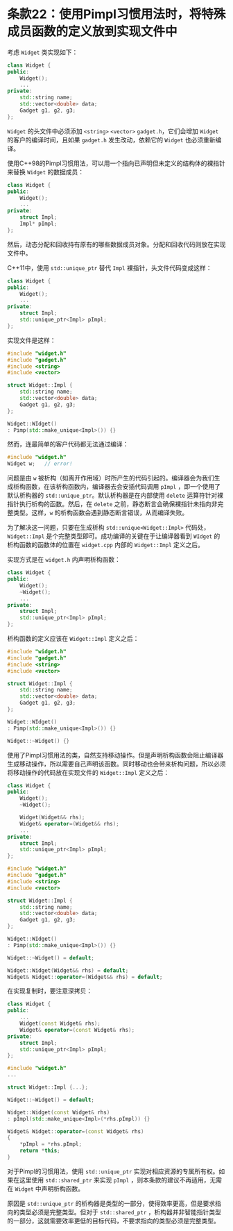# 条款22：使用Pimpl习惯用法时，将特殊成员函数的定义放到实现文件中

考虑 `Widget` 类实现如下：

```cpp
class Widget {
public:
    Widget();
    ...
private:
    std::string name;
    std::vector<double> data;
    Gadget g1, g2, g3;
};
```

`Widget` 的头文件中必须添加 `<string>` `<vector>` `gadget.h`，它们会增加 `Widget` 的客户的编译时间，且如果 `gadget.h` 发生改动，依赖它的 `Widget` 也必须重新编译。

使用C++98的Pimpl习惯用法，可以用一个指向已声明但未定义的结构体的裸指针来替换 `Widget` 的数据成员：

```cpp
class Widget {
public:
    Widget();
    ...
private:
    struct Impl;
    Impl* pImpl;
};
```

然后，动态分配和回收持有原有的哪些数据成员对象。分配和回收代码则放在实现文件中。

C++11中，使用 `std::unique_ptr` 替代 `Impl` 裸指针，头文件代码变成这样：

```cpp
class Widget {
public:
    Widget();
    ...
private:
    struct Impl;
    std::unique_ptr<Impl> pImpl;
};
```

实现文件是这样：

```cpp
#include "widget.h"
#include "gadget.h"
#include <string>
#include <vector>

struct Widget::Impl {
    std::string name;
    std::vector<double> data;
    Gadget g1, g2, g3;
};

Widget::WIdget()
: Pimp(std::make_unique<Impl>()) {}
```

然而，连最简单的客户代码都无法通过编译：

```cpp
#include "widget.h"
Widget w;   // error!
```

问题是由 `w` 被析构（如离开作用域）时所产生的代码引起的。编译器会为我们生成析构函数，在该析构函数内，编译器去会安插代码调用 `pImpl` ，即一个使用了默认析构器的 `std::unique_ptr`。默认析构器是在内部使用 `delete` 运算符针对裸指针执行析构的函数。然后，在 `delete` 之前，静态断言会确保裸指针未指向非完整类型。这样，`w` 的析构函数会遇到静态断言错误，从而编译失败。

为了解决这一问题，只要在生成析构 `std::unique<Widget::Impl>` 代码处， `Widget::Impl` 是个完整类型即可。成功编译的关键在于让编译器看到 `WIdget` 的析构函数的函数体的位置在 `widget.cpp` 内部的 `Widget::Impl` 定义之后。

实现方式是在 `widget.h` 内声明析构函数：

```cpp
class Widget {
public:
    Widget();
    ~Widget();
    ...
private:
    struct Impl;
    std::unique_ptr<Impl> pImpl;
};
```

析构函数的定义应该在 `Widget::Impl` 定义之后：

```cpp
#include "widget.h"
#include "gadget.h"
#include <string>
#include <vector>

struct Widget::Impl {
    std::string name;
    std::vector<double> data;
    Gadget g1, g2, g3;
};

Widget::WIdget()
: Pimp(std::make_unique<Impl>()) {}

Widget::~Widget() {}
```

使用了Pimpl习惯用法的类，自然支持移动操作。但是声明析构函数会阻止编译器生成移动操作，所以需要自己声明该函数。同时移动也会带来析构问题，所以必须将移动操作的代码放在实现文件的 `Widget::Impl` 定义之后：

```cpp
class Widget {
public:
    Widget();
    ~Widget();

    Widget(Widget&& rhs);
    Widget& operator=(Widget&& rhs);
    ...
private:
    struct Impl;
    std::unique_ptr<Impl> pImpl;
};
```

```cpp
#include "widget.h"
#include "gadget.h"
#include <string>
#include <vector>

struct Widget::Impl {
    std::string name;
    std::vector<double> data;
    Gadget g1, g2, g3;
};

Widget::WIdget()
: Pimp(std::make_unique<Impl>()) {}

Widget::~Widget() = default;

Widget::Widget(Widget&& rhs) = default;
Widget& Widget::operator=(Widget&& rhs) = default;
```

在实现复制时，要注意深拷贝：

```cpp
class Widget {
public:
    ...
    Widget(const Widget& rhs);
    Widget& operator=(const Widget& rhs);
private:
    struct Impl;
    std::unique_ptr<Impl> pImpl;
};
```

```cpp
#include "widget.h"
...

struct Widget::Impl {...};

Widget::~Widget() = default;

Widget::Widget(const Widget& rhs)
: pImpl(std::make_unique<Impl>(*rhs.pImpl)) {}

Widget& Widget::operator=(const Widget& rhs)
{
    *pImpl = *rhs.pImpl;
    return *this;
}
```

对于Pimpl的习惯用法，使用 `std::unique_ptr` 实现对相应资源的专属所有权。如果在这里使用 `std::shared_ptr` 来实现 `pImpl` ，则本条款的建议不再适用，无需在 `Widget` 中声明析构函数。

原因是 `std::unique_ptr` 的析构器是类型的一部分，使得效率更高，但是要求指向的类型必须是完整类型。但对于 `std::shared_ptr` ，析构器并非智能指针类型的一部分，这就需要效率更低的目标代码，不要求指向的类型必须是完整类型。